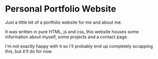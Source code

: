 # Personal Portfolio Website
<p>Just a little bit of a portfolio website for me and about me.</p>
<p>It was written in pure HTML, js and css, this website houses some information about myself, some projects and a contact page.</p>
<p>I'm not exactly happy with it so i'll probably end up completely scrapping this, but it'll do for now.</p>
